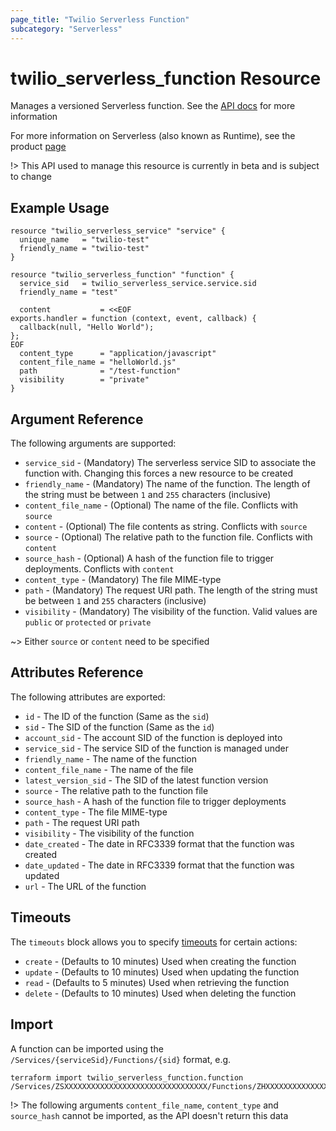 ```yaml
---
page_title: "Twilio Serverless Function"
subcategory: "Serverless"
---
```


# twilio_serverless_function Resource

Manages a versioned Serverless function. See the [API docs](https://www.twilio.com/docs/runtime/functions-assets-api/api/function) for more information

For more information on Serverless (also known as Runtime), see the product [page](https://www.twilio.com/runtime)

!> This API used to manage this resource is currently in beta and is subject to change

## Example Usage

```hcl
resource "twilio_serverless_service" "service" {
  unique_name   = "twilio-test"
  friendly_name = "twilio-test"
}

resource "twilio_serverless_function" "function" {
  service_sid   = twilio_serverless_service.service.sid
  friendly_name = "test"

  content           = <<EOF
exports.handler = function (context, event, callback) {
  callback(null, "Hello World");
};
EOF
  content_type      = "application/javascript"
  content_file_name = "helloWorld.js"
  path              = "/test-function"
  visibility        = "private"
}
```

## Argument Reference

The following arguments are supported:

- `service_sid` - (Mandatory) The serverless service SID to associate the function with. Changing this forces a new resource to be created
- `friendly_name` - (Mandatory) The name of the function. The length of the string must be between `1` and `255` characters (inclusive)
- `content_file_name` - (Optional) The name of the file. Conflicts with `source`
- `content` - (Optional) The file contents as string. Conflicts with `source`
- `source` - (Optional) The relative path to the function file. Conflicts with `content`
- `source_hash` - (Optional) A hash of the function file to trigger deployments. Conflicts with `content`
- `content_type` - (Mandatory) The file MIME-type
- `path` - (Mandatory) The request URI path. The length of the string must be between `1` and `255` characters (inclusive)
- `visibility` - (Mandatory) The visibility of the function. Valid values are `public` or `protected` or `private`

~> Either `source` or `content` need to be specified

## Attributes Reference

The following attributes are exported:

- `id` - The ID of the function (Same as the `sid`)
- `sid` - The SID of the function (Same as the `id`)
- `account_sid` - The account SID of the function is deployed into
- `service_sid` - The service SID of the function is managed under
- `friendly_name` - The name of the function
- `content_file_name` - The name of the file
- `latest_version_sid` - The SID of the latest function version
- `source` - The relative path to the function file
- `source_hash` - A hash of the function file to trigger deployments
- `content_type` - The file MIME-type
- `path` - The request URI path
- `visibility` - The visibility of the function
- `date_created` - The date in RFC3339 format that the function was created
- `date_updated` - The date in RFC3339 format that the function was updated
- `url` - The URL of the function

## Timeouts

The `timeouts` block allows you to specify [timeouts](https://www.terraform.io/docs/configuration/resources.html#timeouts) for certain actions:

- `create` - (Defaults to 10 minutes) Used when creating the function
- `update` - (Defaults to 10 minutes) Used when updating the function
- `read` - (Defaults to 5 minutes) Used when retrieving the function
- `delete` - (Defaults to 10 minutes) Used when deleting the function

## Import

A function can be imported using the `/Services/{serviceSid}/Functions/{sid}` format, e.g.

```shell
terraform import twilio_serverless_function.function /Services/ZSXXXXXXXXXXXXXXXXXXXXXXXXXXXXXXXX/Functions/ZHXXXXXXXXXXXXXXXXXXXXXXXXXXXXXXXX
```

!> The following arguments `content_file_name`, `content_type` and `source_hash` cannot be imported, as the API doesn't return this data
